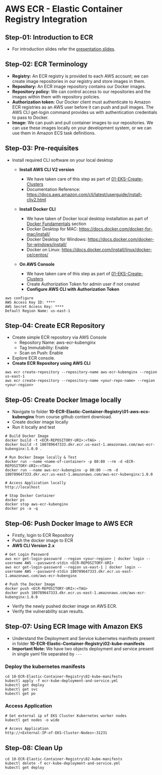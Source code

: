 # AWS ECR - Elastic Container Registry Integration

## Step-01: Introduction to ECR
-  For introduction slides refer the [presentation slides](/presentation/AWS-Fargate-and-EKS-Masterclass.pptx). 

## Step-02: ECR Terminology
 - **Registry:** An  ECR registry is provided to each AWS account; we can create image repositories in our registry and store images in them. 
- **Repository:** An ECR image repository contains our Docker images. 
- **Repository policy:** We can control access to our repositories and the images within them with repository policies. 
- **Authorization token:** Our Docker client must authenticate to Amazon ECR registries as an AWS user before it can push and pull images. The AWS CLI get-login command provides us with authentication credentials to pass to Docker. 
- **Image:** We can push and pull container images to our repositories. We can use these images locally on your development system, or we can use them in Amazon ECS task definitions. 

## Step-03: Pre-requisites
- Install required CLI software on your local desktop
   - **Install AWS CLI V2 version**
      - We have taken care of this step as part of [01-EKS-Create-Clusters](/01-EKS-Create-Clusters/README.md)
      - Documentation Reference: https://docs.aws.amazon.com/cli/latest/userguide/install-cliv2.html
   - **Install Docker CLI** 
      - We have taken of Docker local desktop installation as part of [Docker Fundamentals](https://github.com/stacksimplify/docker-fundamentals/tree/master/02-Docker-Installation) section 
      - Docker Desktop for MAC: https://docs.docker.com/docker-for-mac/install/
      - Docker Desktop for Windows: https://docs.docker.com/docker-for-windows/install/
      - Docker on Linux: https://docs.docker.com/install/linux/docker-ce/centos/

   - **On AWS Console**
      - We have taken care of this step as part of [01-EKS-Create-Clusters](/01-EKS-Create-Cluster-using-eksctl/01-01-Install-CLIs/README.md)
      - Create Authorization Token for admin user if not created
      - **Configure AWS CLI with Authorization Token**
```
aws configure
AWS Access Key ID: ****
AWS Secret Access Key: ****
Default Region Name: us-east-1
```   

## Step-04: Create ECR Repository
- Create simple ECR repository via AWS Console 
   - Repository Name: aws-ecr-kubenginx
   - Tag Immutability: Enable
   - Scan on Push: Enable
- Explore ECR console. 
- **Create ECR Repository using AWS CLI**
```
aws ecr create-repository --repository-name aws-ecr-kubenginx --region us-east-1
aws ecr create-repository --repository-name <your-repo-name> --region <your-region>
```

## Step-05: Create Docker Image locally
- Navigate to folder **10-ECR-Elastic-Container-Registry\01-aws-ecs-kubenginx** from course github content download. 
- Create docker image locally
- Run it locally and test
```
# Build Docker Image
docker build -t <ECR-REPOSITORY-URI>:<TAG> . 
docker build -t 180789647333.dkr.ecr.us-east-1.amazonaws.com/aws-ecr-kubenginx:1.0.0 . 

# Run Docker Image locally & Test
docker run --name <name-of-container> -p 80:80 --rm -d <ECR-REPOSITORY-URI>:<TAG>
docker run --name aws-ecr-kubenginx -p 80:80 --rm -d 180789647333.dkr.ecr.us-east-1.amazonaws.com/aws-ecr-kubenginx:1.0.0

# Access Application locally
http://localhost

# Stop Docker Container
docker ps
docker stop aws-ecr-kubenginx
docker ps -a -q
```

## Step-06: Push Docker Image to AWS ECR
- Firstly, login to ECR Repository
- Push the docker image to ECR
- **AWS CLI Version 2.x**
```
# Get Login Password
aws ecr get-login-password --region <your-region> | docker login --username AWS --password-stdin <ECR-REPOSITORY-URI>
aws ecr get-login-password --region us-east-1 | docker login --username AWS --password-stdin 180789647333.dkr.ecr.us-east-1.amazonaws.com/aws-ecr-kubenginx

# Push the Docker Image
docker push <ECR-REPOSITORY-URI>:<TAG>
docker push 180789647333.dkr.ecr.us-east-1.amazonaws.com/aws-ecr-kubenginx:1.0.0
```
- Verify the newly pushed docker image on AWS ECR. 
- Verify the vulnerability scan results. 

## Step-07: Using ECR Image with Amazon EKS
- Understand the Deployment and Service kubernetes manifests present in folder **10-ECR-Elastic-Container-Registry\02-kube-manifests**
- **Important Note:** We have two objects deployment and service present in single yaml file separated by `---` 
### Deploy the kubernetes manifests
```
cd 10-ECR-Elastic-Container-Registry\02-kube-manifests
kubectl apply -f ecr-kube-deployment-and-service.yml
kubectl get deploy
kubectl get svc
kubectl get po
```
### Access Application
```
# Get external ip of EKS Cluster Kubernetes worker nodes
kubectl get nodes -o wide

# Access Application
http://<External-IP-of-EKS-Cluster-Nodes>:31231
```

## Step-08: Clean Up 
```
cd 10-ECR-Elastic-Container-Registry\02-kube-manifests
kubectl delete -f ecr-kube-deployment-and-service.yml
kubectl get deploy
```